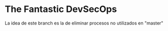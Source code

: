 # The Fantastic DevSecOps
La idea de este branch es la de eliminar procesos no utilizados en "master"

